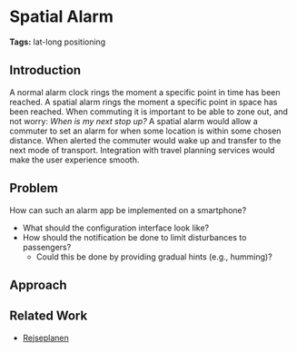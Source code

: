 # Spatial Alarm

**Tags:** lat-long positioning

## Introduction

A normal alarm clock rings the moment a specific point in time has been reached. A spatial alarm rings the moment a specific point in space has been reached. When commuting it is important to be able to zone out, and not worry: *When is my next stop up?* A spatial alarm would allow a commuter to set an alarm for when some location is within some chosen distance. When alerted the commuter would wake up and transfer to the next mode of transport. Integration with travel planning services would make the user experience smooth.

## Problem

How can such an alarm app be implemented on a smartphone?
- What should the configuration interface look like?
- How should the notification be done to limit disturbances to passengers?
  - Could this be done by providing gradual hints (e.g., humming)?

## Approach

## Related Work

- [Rejseplanen](https://rejseplanen.dk)

